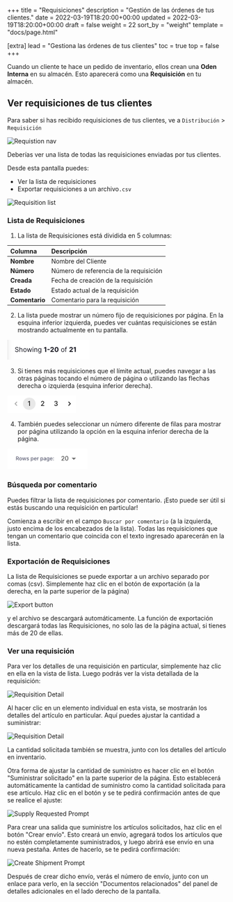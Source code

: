 +++
title = "Requisiciones"
description = "Gestión de las órdenes de tus clientes."
date = 2022-03-19T18:20:00+00:00
updated = 2022-03-19T18:20:00+00:00
draft = false
weight = 22
sort_by = "weight"
template = "docs/page.html"

[extra]
lead = "Gestiona las órdenes de tus clientes"
toc = true
top = false
+++

Cuando un cliente te hace un pedido de inventario, ellos crean una **Oden Interna** en su almacén. Esto aparecerá como una **Requisición** en tu almacén.

## Ver requisiciones de tus clientes

Para saber si has recibido requisiciones de tus clientes, ve a `Distribución` > `Requisición`

![Requistion nav](/docs/distribution/images/req_gotoreq2.png)

Deberías ver una lista de todas las requisiciones enviadas por tus clientes.

Desde esta pantalla puedes:

- Ver la lista de requisiciones
- Exportar requisiciones a un archivo`.csv`

![Requisition list](/docs/distribution/images/req_list.png)

### Lista de Requisiciones

1. La lista de Requisiciones está dividida en 5 columnas:

| Columna        | Descripción                            |
| :------------- | :------------------------------------- |
| **Nombre**     | Nombre del Cliente                     |
| **Número**     | Número de referencia de la requisición |
| **Creada**     | Fecha de creación de la requisición    |
| **Estado**     | Estado actual de la requisición        |
| **Comentario** | Comentario para la requisición         |

2. La lista puede mostrar un número fijo de requisiciones por página. En la esquina inferior izquierda, puedes ver cuántas requisiciones se están mostrando actualmente en tu pantalla.

![Page](../../images/list_showing.png)

3. Si tienes más requisiciones que el límite actual, puedes navegar a las otras páginas tocando el número de página o utilizando las flechas derecha o izquierda (esquina inferior derecha).

![Page](../../images/list_pagenumbers.png)

4. También puedes seleccionar un número diferente de filas para mostrar por página utilizando la opción en la esquina inferior derecha de la página.

![Rows per page](../../images/rows-per-page-select.png)

### Búsqueda por comentario

Puedes filtrar la lista de requisiciones por comentario. ¡Esto puede ser útil si estás buscando una requisición en particular!

Comienza a escribir en el campo `Buscar por comentario` (a la izquierda, justo encima de los encabezados de la lista). Todas las requisiciones que tengan un comentario que coincida con el texto ingresado aparecerán en la lista.

### Exportación de Requisiciones

La lista de Requisiciones se puede exportar a un archivo separado por comas (csv). Simplemente haz clic en el botón de exportación (a la derecha, en la parte superior de la página)

![Export button](/docs/distribution/images/export.png)

y el archivo se descargará automáticamente. La función de exportación descargará todas las Requisiciones, no solo las de la página actual, si tienes más de 20 de ellas.

### Ver una requisición

Para ver los detalles de una requisición en particular, simplemente haz clic en ella en la vista de lista. Luego podrás ver la vista detallada de la requisición:

![Requisition Detail](/docs/distribution/images/requisition-detail.png)

Al hacer clic en un elemento individual en esta vista, se mostrarán los detalles del artículo en particular. Aquí puedes ajustar la cantidad a suministrar:

![Requisition Detail](/docs/distribution/images/requisition_line_edit_page.png)

La cantidad solicitada también se muestra, junto con los detalles del artículo en inventario.

Otra forma de ajustar la cantidad de suministro es hacer clic en el botón "Suministrar solicitado" en la parte superior de la página. Esto establecerá automáticamente la cantidad de suministro como la cantidad solicitada para ese artículo. Haz clic en el botón y se te pedirá confirmación antes de que se realice el ajuste:

![Supply Requested Prompt](/docs/distribution/images/requisition-supply-to-requested.png)

Para crear una salida que suministre los artículos solicitados, haz clic en el botón "Crear envío". Esto creará un envío, agregará todos los artículos que no estén completamente suministrados, y luego abrirá ese envío en una nueva pestaña. Antes de hacerlo, se te pedirá confirmación:

![Create Shipment Prompt](/docs/distribution/images/requisition-create-shipment.png)

Después de crear dicho envío, verás el número de envío, junto con un enlace para verlo, en la sección "Documentos relacionados" del panel de detalles adicionales en el lado derecho de la pantalla.
